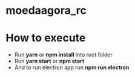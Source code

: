 # moedaagora_rc

# How to execute

- Run **yarn** or **npm install** into root folder
- Run **yarn start** or **npm start**
- And to run electron app run **npm run electron**